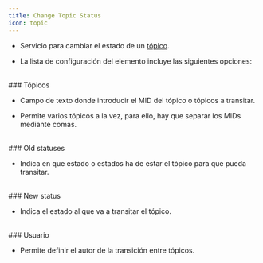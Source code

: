 ```yaml
---
title: Change Topic Status
icon: topic
---
```


* Servicio para cambiar el estado de un [tópico](es/Conceptos/topic). 

* La lista de configuración del elemento incluye las siguientes opciones: <br />

<br />
### Tópicos

* Campo de texto donde introducir el MID del tópico o tópicos a transitar.

* Permite varios tópicos a la vez, para ello, hay que separar los MIDs mediante comas.

<br />
### Old statuses

* Indica en que estado o estados ha de estar el tópico para que pueda transitar.

<br />
### New status

* Indica el estado al que va a transitar el tópico.

<br />
### Usuario

* Permite definir el autor de la transición entre tópicos.
